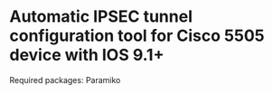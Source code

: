 # Automatic IPSEC tunnel configuration tool for Cisco 5505 device with IOS 9.1+

Required packages:
  Paramiko
